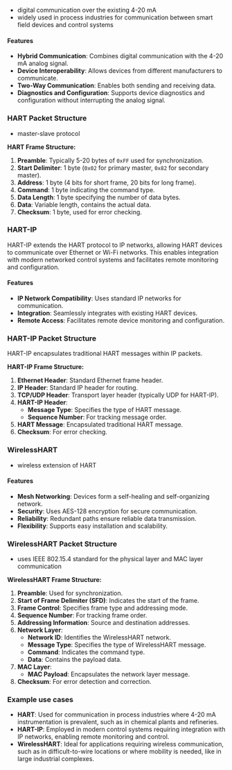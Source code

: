 - digital communication over the existing 4-20 mA 
- widely used in process industries for communication between smart field devices and control systems

#### Features

- **Hybrid Communication**: Combines digital communication with the 4-20 mA analog signal.
- **Device Interoperability**: Allows devices from different manufacturers to communicate.
- **Two-Way Communication**: Enables both sending and receiving data.
- **Diagnostics and Configuration**: Supports device diagnostics and configuration without interrupting the analog signal.

### HART Packet Structure

- master-slave protocol

**HART Frame Structure:**

1. **Preamble**: Typically 5-20 bytes of `0xFF` used for synchronization.
2. **Start Delimiter**: 1 byte (`0x02` for primary master, `0x82` for secondary master).
3. **Address**: 1 byte (4 bits for short frame, 20 bits for long frame).
4. **Command**: 1 byte indicating the command type.
5. **Data Length**: 1 byte specifying the number of data bytes.
6. **Data**: Variable length, contains the actual data.
7. **Checksum**: 1 byte, used for error checking.

### HART-IP

HART-IP extends the HART protocol to IP networks, allowing HART devices to communicate over Ethernet or Wi-Fi networks. This enables integration with modern networked control systems and facilitates remote monitoring and configuration.

#### Features

- **IP Network Compatibility**: Uses standard IP networks for communication.
- **Integration**: Seamlessly integrates with existing HART devices.
- **Remote Access**: Facilitates remote device monitoring and configuration.

### HART-IP Packet Structure

HART-IP encapsulates traditional HART messages within IP packets.

**HART-IP Frame Structure:**

1. **Ethernet Header**: Standard Ethernet frame header.
2. **IP Header**: Standard IP header for routing.
3. **TCP/UDP Header**: Transport layer header (typically UDP for HART-IP).
4. **HART-IP Header**:
    - **Message Type**: Specifies the type of HART message.
    - **Sequence Number**: For tracking message order.
5. **HART Message**: Encapsulated traditional HART message.
6. **Checksum**: For error checking.

### WirelessHART

- wireless extension of HART

#### Features

- **Mesh Networking**: Devices form a self-healing and self-organizing network.
- **Security**: Uses AES-128 encryption for secure communication.
- **Reliability**: Redundant paths ensure reliable data transmission.
- **Flexibility**: Supports easy installation and scalability.

### WirelessHART Packet Structure

- uses IEEE 802.15.4 standard for the physical layer and MAC layer communication

**WirelessHART Frame Structure:**

1. **Preamble**: Used for synchronization.
2. **Start of Frame Delimiter (SFD)**: Indicates the start of the frame.
3. **Frame Control**: Specifies frame type and addressing mode.
4. **Sequence Number**: For tracking frame order.
5. **Addressing Information**: Source and destination addresses.
6. **Network Layer**:
    - **Network ID**: Identifies the WirelessHART network.
    - **Message Type**: Specifies the type of WirelessHART message.
    - **Command**: Indicates the command type.
    - **Data**: Contains the payload data.
7. **MAC Layer**:
    - **MAC Payload**: Encapsulates the network layer message.
8. **Checksum**: For error detection and correction.

### Example use cases

- **HART**: Used for communication in process industries where 4-20 mA instrumentation is prevalent, such as in chemical plants and refineries.
- **HART-IP**: Employed in modern control systems requiring integration with IP networks, enabling remote monitoring and control.
- **WirelessHART**: Ideal for applications requiring wireless communication, such as in difficult-to-wire locations or where mobility is needed, like in large industrial complexes.